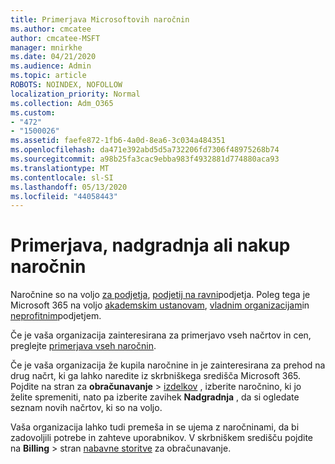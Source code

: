 ```yaml
---
title: Primerjava Microsoftovih naročnin
ms.author: cmcatee
author: cmcatee-MSFT
manager: mnirkhe
ms.date: 04/21/2020
ms.audience: Admin
ms.topic: article
ROBOTS: NOINDEX, NOFOLLOW
localization_priority: Normal
ms.collection: Adm_O365
ms.custom:
- "472"
- "1500026"
ms.assetid: faefe872-1fb6-4a0d-8ea6-3c034a484351
ms.openlocfilehash: da471e392abd5d5a732206fd7306f48975268b74
ms.sourcegitcommit: a98b25fa3cac9ebba983f4932881d774880aca93
ms.translationtype: MT
ms.contentlocale: sl-SI
ms.lasthandoff: 05/13/2020
ms.locfileid: "44058443"
---
```

# <a name="compare-upgrade-or-purchase-subscriptions"></a>Primerjava, nadgradnja ali nakup naročnin
  
Naročnine so na voljo [za podjetja](https://products.office.com/compare-all-microsoft-office-products?tab=2), [podjetij na ravni](https://products.office.com/business/compare-more-office-365-for-business-plans)podjetja. Poleg tega je Microsoft 365 na voljo [akademskim ustanovam](https://products.office.com/academic/compare-office-365-education-plans), [vladnim organizacijam](https://products.office.com/government/compare-office-365-government-plans)in [neprofitnim](https://products.office.com/nonprofit/office-365-nonprofit-plans-and-pricing?tab=1)podjetjem.
  
Če je vaša organizacija zainteresirana za primerjavo vseh načrtov in cen, preglejte [primerjava vseh naročnin](https://products.office.com/business/compare-more-office-365-for-business-plans).
  
Če je vaša organizacija že kupila naročnine in je zainteresirana za prehod na drug načrt, ki ga lahko naredite iz skrbniškega središča Microsoft 365. Pojdite na stran za **obračunavanje** \> [izdelkov](https://go.microsoft.com/fwlink/p/?linkid=842054) , izberite naročnino, ki jo želite spremeniti, nato pa izberite zavihek **Nadgradnja** , da si ogledate seznam novih načrtov, ki so na voljo.
  
Vaša organizacija lahko tudi premeša in se ujema z naročninami, da bi zadovoljili potrebe in zahteve uporabnikov. V skrbniškem središču pojdite na **Billing** \> stran [nabavne storitve](https://go.microsoft.com/fwlink/p/?linkid=868433) za obračunavanje.